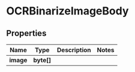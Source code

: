 

# OCRBinarizeImageBody


## Properties

| Name | Type | Description | Notes |
|------------ | ------------- | ------------- | -------------|
|**image** | **byte[]** |  |  |



